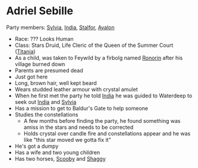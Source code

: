 # Adriel Sebille
Party members: [Sylvia](PCs/Past/Sylvia.md), [India](PCs/Current/India.md), [Stalfor](PCs/Current/Stalfor.md), [Avalon](PCs/Current/Avalon.md)

- Race: ??? Looks Human
- Class: Stars Druid, Life Cleric of the Queen of the Summer Court ([Titania](NPCs/Living/Titania.md))
- As a child, was taken to Feywild by a firbolg named [Ronorin](NPCs/Living/Ronorin.md) after his village burned down
- Parents are presumed dead
- Just got here
- Long, brown hair, well kept beard
- Wears studded leather armour with crystal amulet
- When he first met the party he told [India](PCs/Current/India.md) he was guided to Waterdeep to seek out [India](PCs/Current/India.md) and [Sylvia](PCs/Past/Sylvia.md)
- Has a mission to get to Baldur's Gate to help someone
- Studies the constellations
	- A few months before finding the party, he found something was amiss in the stars and needs to be corrected
	- Holds crystal over candle fire and constellations appear and he was like "this star moved we gotta fix it"
-   He's got a dumpy
- Has a wife and two young children
- Has two horses, [Scooby](NPCs/Living/Scooby.md) and [Shaggy](NPCs/Living/Shaggy.md)